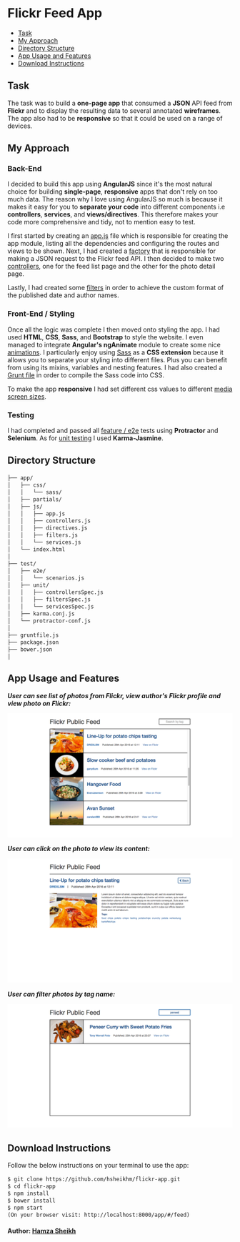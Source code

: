 # Flickr Feed App

* [Task](#task)
* [My Approach](#my-approach)
* [Directory Structure](#directory-structure)
* [App Usage and Features](#app-usage-and-features)
* [Download Instructions](#download-instructions)

## Task

The task was to build a **one-page app** that consumed a **JSON** API feed from **Flickr** and to display the resulting data to several annotated **wireframes**. The app also had to be **responsive** so that it could be used on a range of devices.

## My Approach

### Back-End

I decided to build this app using **AngularJS** since it's the most natural choice for building **single-page**, **responsive** apps that don't rely on too much data. The reason why I love using AngularJS so much is because it makes it easy for you to **separate your code** into different components i.e **controllers**, **services**, and **views/directives**. This therefore makes your code more comprehensive and tidy, not to mention easy to test.

I first started by creating an [app.js](https://github.com/hsheikhm/flickr-app/blob/master/app/js/app.js) file which is responsible for creating the app module, listing all the dependencies and configuring the routes and views to be shown. Next, I had created a [factory](https://github.com/hsheikhm/flickr-app/blob/master/app/js/services.js) that is responsible for making a JSON request to the Flickr feed API. I then decided to make two [controllers](https://github.com/hsheikhm/flickr-app/blob/master/app/js/controllers.js), one for the feed list page and the other for the photo detail page.

Lastly, I had created some [filters](https://github.com/hsheikhm/flickr-app/blob/master/app/js/filters.js) in order to achieve the custom format of the published date and author names.

### Front-End / Styling

Once all the logic was complete I then moved onto styling the app. I had used **HTML**, **CSS**, **Sass**, and **Bootstrap** to style the website. I even managed to integrate **Angular's ngAnimate** module to create some nice [animations](https://github.com/hsheikhm/flickr-app/blob/master/app/css/animations.css). I particularly enjoy using [Sass](https://github.com/hsheikhm/flickr-app/tree/master/app/css/sass) as a **CSS extension** because it allows you to separate your styling into different files. Plus you can benefit from using its mixins, variables and nesting features. I had also created a [Grunt file](https://github.com/hsheikhm/flickr-app/blob/master/gruntfile.js) in order to compile the Sass code into CSS.

To make the app **responsive** I had set different css values to different [media screen sizes](https://github.com/hsheikhm/flickr-app/blob/master/app/css/sass/_index.sass).

### Testing

I had completed and passed all [feature / e2e](https://github.com/hsheikhm/flickr-app/blob/master/test/e2e/scenarios.js) tests using **Protractor** and **Selenium**. As for [unit testing](https://github.com/hsheikhm/flickr-app/tree/master/test/unit) I used **Karma-Jasmine**.

## Directory Structure

```
├── app/
│   ├── css/
│   │   └── sass/
│   ├── partials/     
│   ├── js/   
│   │   ├── app.js
│   │   ├── controllers.js
│   │   ├── directives.js
│   │   ├── filters.js
│   │   └── services.js
│   └── index.html
│   
├── test/
│   ├── e2e/
│   │   └── scenarios.js
│   ├── unit/  
│   │   ├── controllersSpec.js
│   │   ├── filtersSpec.js
│   │   └── servicesSpec.js
│   ├── karma.conj.js
│   └── protractor-conf.js
│
├── gruntfile.js
├── package.json
├── bower.json
│
```

## App Usage and Features

***User can see list of photos from Flickr, view author's Flickr profile and view photo on Flickr:***

![Feed List Page](https://github.com/hsheikhm/Github-Images/blob/master/flickr-app/feed-list-page.png)

***User can click on the photo to view its content:***

![Photo Detail Page](https://github.com/hsheikhm/Github-Images/blob/master/flickr-app/photo-detail-page.png)

***User can filter photos by tag name:***

![Search by Tag](https://github.com/hsheikhm/Github-Images/blob/master/flickr-app/tag-search.png)

## Download Instructions

Follow the below instructions on your terminal to use the app:

```
$ git clone https://github.com/hsheikhm/flickr-app.git
$ cd flickr-app
$ npm install
$ bower install
$ npm start
(On your browser visit: http://localhost:8000/app/#/feed)
```

#### Author: [Hamza Sheikh](https://github.com/hsheikhm)
